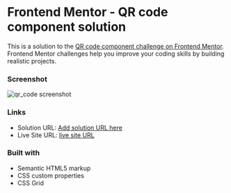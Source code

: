 # Frontend Mentor - QR code component solution

This is a solution to the [QR code component challenge on Frontend Mentor](https://www.frontendmentor.io/challenges/qr-code-component-iux_sIO_H). Frontend Mentor challenges help you improve your coding skills by building realistic projects.

### Screenshot

![qr_code screenshot](./qr-code.png)

### Links

- Solution URL: [Add solution URL here](https://your-solution-url.com)
- Live Site URL: [live site URL](http://127.0.0.1:5500/index.html)

### Built with

- Semantic HTML5 markup
- CSS custom properties
- CSS Grid
